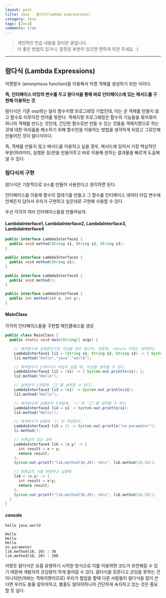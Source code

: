 ```yaml
---
layout: post
title: Java - 람다식(lambda expressions)
category: Java
tags: [Java]
comments: true
---
```


> 개인적인 연습 내용을 정리한 글입니다.      
> 더 좋은 방법이 있거나, 잘못된 부분이 있으면 편하게 의견 주세요. :)

<hr>

## 람다식 (Lambda Expressions)

익명함수 (anonymous function)을 이용해서 익명 객체를 생성하기 위한 식이다.

**즉, 인터페이스 타잉븨 변수를 두고 람다식을 통해 바로 인터페이스에 있는 메서드를 구현해 이용하는 것**

람다식은 기존 oop와는 달리 함수지향 프로그래밍 기법인데, 이는 곧 객체를 만들지 않고 함수로 이루어진 언어를 뜻한다. 객체지향 프로그래밍은 함수의 기능들을 묶어묶어 하나의 객체를 만드는 것인데, 간단한 함수로만 만들 수 있는 것들을 객체지향으로 하는 것에 대한 아쉬움을 해소하기 위해 함수만을 이용하는 방법을 생각하게 되었고 그로인해 만들어진 것이 람다식이다.

즉, 객체를 만들지 않고 메서드를 이용하고 싶을 경우, 메서드에 있어서 가장 핵심적인 부분(파라미터, 실행문 등)만을 만들어주고 바로 이용해 원하는 결과물을 빠르게 도출해낼 수 있다.

### 람다식의 구현

람다식은 기본적으로 `함수`를 만들어 사용한다고 생각하면 된다.

인터페이스를 이용해 함수의 껍데기를 만들고 그 함수를 인터페이스 데이터 타입 변수에 언제든지 담아서 우리가 구현하고 싶은데로 구현해 사용할 수 있다.

우선 각각의 여러 인터페이스들을 만들어보자.


#### LambdaInterface1, LambdaInterface2, LambdaInterface3, LambdaInterface4

```java
public interface LambdaInterface1 {
  public void method(String s1, String s2, String s3);
}
```

```java
public interface LambdaInterface2 {
  public void method(String s1);
}
```

```java
public interface LambdaInterface3 {
  public void method();
}
```

```java
public interface LambdaInterface4 {
  public int method(int x, int y);
}
```

#### MainClass

각각의 인터페이스들을 구현할 메인클래스를 생성

```java
public class MainClass {
  public static void main(String[] args) {

    // 매개변수와 실행문만으로 작성될 경우 접근자, 반환형, return 키워드 생략한다.
    LambdaInterface1 li1 = (String s1, String s2, String s3) -> { System.out.println(s1+""+s2+""s3); };
    li1.method("hello","java","world");

    // 매개변수가 1개이거나 타입이 같을 때, 타입을 생략할 수 있다.
    LambdaInterface2 li2 = (s1) -> { System.out.println(s1); };
    li2.method("Hello");

    // 실행문이 1개일떄 '{}'를 생략할 수 있다.
    LambdaInterface2 li3 = (s1) -> System.out.println(s1);
    li3.method("Hello");

    // 매개변수와 실행문이 1개일때, '()'와 '{}'를 생략할 수 있다.
    LambdaInterface2 li4 = s1 -> System.out.println(s1);
    li4.method("Hello");

    // 매개변수가 없을때 '()'만 작성한다.
    LambdaInterface3 li5 = () -> System.out.println("no parameter");
    li.method();

    // 반환값이 있는 경우
    LambdaInterface4 li6 = (x,y) -> {
      int result = x + y;
      return result;
    };
    System.out.printf("li6.method(10,20): %d\n", li6.method(10,20));

    // 반환값의 식을 변경하고 싶을때
    li6 = (x,y) -> {
      int result = x*y;
      return result;
    };
    System.out.printf("li6.method(10,20): %d\n", li6.method(10,20));
  }
}
```

#### console

```console
hello java world

Hello
Hello
Hello
no parameter
li6.method(10, 20) : 30
li6.method(10, 20) : 200
```

이렇듯 람다식은 요즘 유행하기 시작한 방식으로 이를 이용하면 코드가 유연해질 수 있기 때문에 개발자의 코딩량이 적게 들어갈 수 있다. 람다식을 모른다고 코딩을 못하는 건 아니지만(자바는 객체지향이므로) 우리가 협업을 할때 다른 사람들이 람다식을 많이 쓴다면 우리도 쓸줄 알아야하고, 볼줄도 알아야하니까 간단하게 숙지하고 있는 것은 중요할 듯 싶다.

